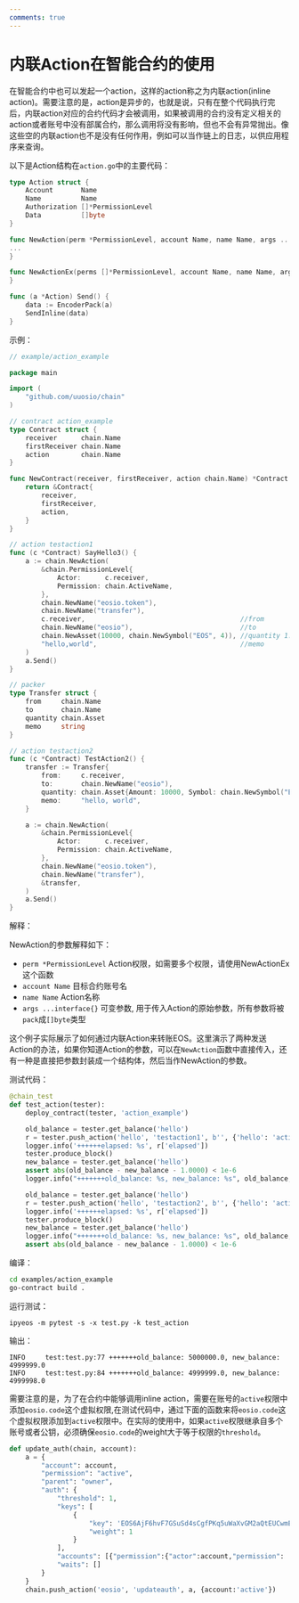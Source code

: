 ```yaml
---
comments: true
---
```


# 内联Action在智能合约的使用

在智能合约中也可以发起一个action，这样的action称之为内联action(inline action)。需要注意的是，action是异步的，也就是说，只有在整个代码执行完后，内联action对应的合约代码才会被调用，如果被调用的合约没有定义相关的action或者账号中没有部属合约，那么调用将没有影响，但也不会有异常抛出。像这些空的内联action也不是没有任何作用，例如可以当作链上的日志，以供应用程序来查询。

以下是Action结构在`action.go`中的主要代码：

```go
type Action struct {
	Account       Name
	Name          Name
	Authorization []*PermissionLevel
	Data          []byte
}

func NewAction(perm *PermissionLevel, account Name, name Name, args ...interface{}) *Action {
...
}

func NewActionEx(perms []*PermissionLevel, account Name, name Name, args ...interface{}) *Action {
}

func (a *Action) Send() {
	data := EncoderPack(a)
	SendInline(data)
}
```

示例：

```go
// example/action_example

package main

import (
	"github.com/uuosio/chain"
)

// contract action_example
type Contract struct {
	receiver      chain.Name
	firstReceiver chain.Name
	action        chain.Name
}

func NewContract(receiver, firstReceiver, action chain.Name) *Contract {
	return &Contract{
		receiver,
		firstReceiver,
		action,
	}
}

// action testaction1
func (c *Contract) SayHello3() {
	a := chain.NewAction(
		&chain.PermissionLevel{
			Actor:      c.receiver,
			Permission: chain.ActiveName,
		},
		chain.NewName("eosio.token"),
		chain.NewName("transfer"),
		c.receiver,                                       //from
		chain.NewName("eosio"),                           //to
		chain.NewAsset(10000, chain.NewSymbol("EOS", 4)), //quantity 1.0000 EOS
		"hello,world",                                    //memo
	)
	a.Send()
}

// packer
type Transfer struct {
	from     chain.Name
	to       chain.Name
	quantity chain.Asset
	memo     string
}

// action testaction2
func (c *Contract) TestAction2() {
	transfer := Transfer{
		from:     c.receiver,
		to:       chain.NewName("eosio"),
		quantity: chain.Asset{Amount: 10000, Symbol: chain.NewSymbol("EOS", 4)},
		memo:     "hello, world",
	}

	a := chain.NewAction(
		&chain.PermissionLevel{
			Actor:      c.receiver,
			Permission: chain.ActiveName,
		},
		chain.NewName("eosio.token"),
		chain.NewName("transfer"),
		&transfer,
	)
	a.Send()
}
```

解释：

NewAction的参数解释如下：

- `perm *PermissionLevel` Action权限，如需要多个权限，请使用NewActionEx这个函数
- `account Name` 目标合约账号名
- `name Name` Action名称
- `args ...interface{}` 可变参数, 用于传入Action的原始参数，所有参数将被`pack`成`[]byte`类型

这个例子实际展示了如何通过内联Action来转账EOS。这里演示了两种发送Action的办法，如果你知道Action的参数，可以在`NewAction`函数中直接传入，还有一种是直接把参数封装成一个结构体，然后当作NewAction的参数。

测试代码：

```python
@chain_test
def test_action(tester):
    deploy_contract(tester, 'action_example')

    old_balance = tester.get_balance('hello')
    r = tester.push_action('hello', 'testaction1', b'', {'hello': 'active'})
    logger.info('++++++elapsed: %s', r['elapsed'])
    tester.produce_block()
    new_balance = tester.get_balance('hello')
    assert abs(old_balance - new_balance - 1.0000) < 1e-6
    logger.info("+++++++old_balance: %s, new_balance: %s", old_balance, new_balance)

    old_balance = tester.get_balance('hello')
    r = tester.push_action('hello', 'testaction2', b'', {'hello': 'active'})
    logger.info('++++++elapsed: %s', r['elapsed'])
    tester.produce_block()
    new_balance = tester.get_balance('hello')
    logger.info("+++++++old_balance: %s, new_balance: %s", old_balance, new_balance)
    assert abs(old_balance - new_balance - 1.0000) < 1e-6
```

编译：

```bash
cd examples/action_example
go-contract build .
```

运行测试：

```
ipyeos -m pytest -s -x test.py -k test_action
```

输出：

```
INFO     test:test.py:77 +++++++old_balance: 5000000.0, new_balance: 4999999.0
INFO     test:test.py:84 +++++++old_balance: 4999999.0, new_balance: 4999998.0
```

需要注意的是，为了在合约中能够调用inline action，需要在账号的`active`权限中添加`eosio.code`这个虚拟权限,在测试代码中，通过下面的函数来将`eosio.code`这个虚拟权限添加到`active`权限中。在实际的使用中，如果`active`权限继承自多个账号或者公钥，必须确保`eosio.code`的weight大于等于权限的`threshold`。

```python
def update_auth(chain, account):
    a = {
        "account": account,
        "permission": "active",
        "parent": "owner",
        "auth": {
            "threshold": 1,
            "keys": [
                {
                    "key": 'EOS6AjF6hvF7GSuSd4sCgfPKq5uWaXvGM2aQtEUCwmEHygQaqxBSV',
                    "weight": 1
                }
            ],
            "accounts": [{"permission":{"actor":account,"permission": 'eosio.code'}, "weight":1}],
            "waits": []
        }
    }
    chain.push_action('eosio', 'updateauth', a, {account:'active'})
```
